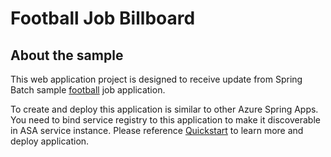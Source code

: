 # Football Job Billboard

## About the sample
This web application project is designed to receive update from Spring Batch sample [football](../football/) job application. 

To create and deploy this application is similar to other Azure Spring Apps. You need to bind service registry to this application to make it discoverable in ASA service instance. Please reference [Quickstart](aka.ms/first-spring-batch-job) to learn more and deploy application.